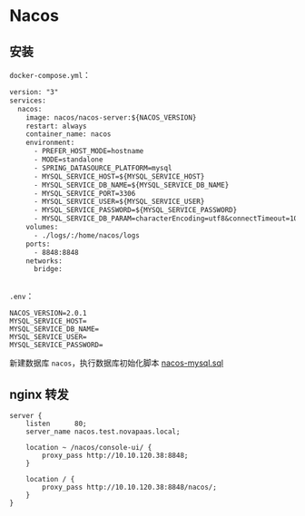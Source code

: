 # Nacos

## 安装

`docker-compose.yml`：

```y
version: "3"
services:
  nacos:
    image: nacos/nacos-server:${NACOS_VERSION}
    restart: always
    container_name: nacos
    environment:
      - PREFER_HOST_MODE=hostname
      - MODE=standalone
      - SPRING_DATASOURCE_PLATFORM=mysql
      - MYSQL_SERVICE_HOST=${MYSQL_SERVICE_HOST}
      - MYSQL_SERVICE_DB_NAME=${MYSQL_SERVICE_DB_NAME}
      - MYSQL_SERVICE_PORT=3306
      - MYSQL_SERVICE_USER=${MYSQL_SERVICE_USER}
      - MYSQL_SERVICE_PASSWORD=${MYSQL_SERVICE_PASSWORD}
      - MYSQL_SERVICE_DB_PARAM=characterEncoding=utf8&connectTimeout=1000&socketTimeout=3000&autoReconnect=true&useSSL=false&serverTimezone=GMT%2B8
    volumes:
      - ./logs/:/home/nacos/logs
    ports:
      - 8848:8848
    networks:
      bridge:
      
```

`.env`：

```properties
NACOS_VERSION=2.0.1
MYSQL_SERVICE_HOST=
MYSQL_SERVICE_DB_NAME=
MYSQL_SERVICE_USER=
MYSQL_SERVICE_PASSWORD=
```

新建数据库 `nacos`，执行数据库初始化脚本 [nacos-mysql.sql](https://github.com/alibaba/nacos/blob/2.0.1/distribution/conf/nacos-mysql.sql)

## nginx 转发

```nginx
server {
    listen      80;
    server_name nacos.test.novapaas.local;

    location ~ /nacos/console-ui/ {
        proxy_pass http://10.10.120.38:8848;
    }

    location / {
        proxy_pass http://10.10.120.38:8848/nacos/;
    }
}
```

